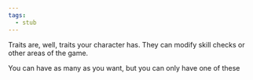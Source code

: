 ```yaml
---
tags:
  - stub
---
```

Traits are, well, traits your character has. They can modify skill checks or other areas of the game.

You can have as many as you want, but you can only have one of these